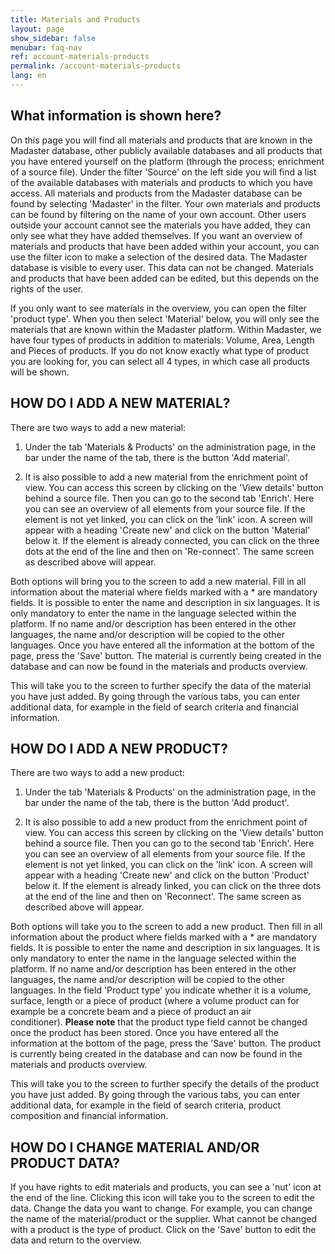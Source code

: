 ```yaml
---
title: Materials and Products
layout: page
show_sidebar: false
menubar: faq-nav
ref: account-materials-products
permalink: /account-materials-products
lang: en
---
```


## What information is shown here?
On this page you will find all materials and products that are known in the Madaster database, other publicly available databases and all products that you have entered yourself on the platform (through the process; enrichment of a source file). Under the filter 'Source' on the left side you will find a list of the available databases with materials and products to which you have access. All materials and products from the Madaster database can be found by selecting 'Madaster' in the filter. Your own materials and products can be found by filtering on the name of your own account. Other users outside your account cannot see the materials you have added, they can only see what they have added themselves. If you want an overview of materials and products that have been added within your account, you can use the filter icon to make a selection of the desired data. The Madaster database is visible to every user. This data can not be changed. Materials and products that have been added can be edited, but this depends on the rights of the user.

If you only want to see materials in the overview, you can open the filter 'product type'. When you then select 'Material' below, you will only see the materials that are known within the Madaster platform. Within Madaster, we have four types of products in addition to materials: Volume, Area, Length and Pieces of products. If you do not know exactly what type of product you are looking for, you can select all 4 types, in which case all products will be shown.

## HOW DO I ADD A NEW MATERIAL?
There are two ways to add a new material:
1. Under the tab 'Materials & Products' on the administration page, in the bar under the name of the tab, there is the button 'Add material'.

2. It is also possible to add a new material from the enrichment point of view. You can access this screen by clicking on the 'View details' button behind a source file. Then you can go to the second tab 'Enrich'. Here you can see an overview of all elements from your source file. If the element is not yet linked, you can click on the 'link' icon. A screen will appear with a heading 'Create new' and click on the button 'Material' below it. If the element is already connected, you can click on the three dots at the end of the line and then on 'Re-connect'. The same screen as described above will appear.

Both options will bring you to the screen to add a new material. Fill in all information about the material where fields marked with a * are mandatory fields. It is possible to enter the name and description in six languages. It is only mandatory to enter the name in the language selected within the platform. If no name and/or description has been entered in the other languages, the name and/or description will be copied to the other languages. Once you have entered all the information at the bottom of the page, press the 'Save' button. The material is currently being created in the database and can now be found in the materials and products overview.

This will take you to the screen to further specify the data of the material you have just added. By going through the various tabs, you can enter additional data, for example in the field of search criteria and financial information.

## HOW DO I ADD A NEW PRODUCT?
There are two ways to add a new product:
1.  Under the tab 'Materials & Products' on the administration page, in the bar under the name of the tab, there is the button 'Add product'.

2.  It is also possible to add a new product from the enrichment point of view. You can access this screen by clicking on the 'View details' button behind a source file. Then you can go to the second tab 'Enrich'. Here you can see an overview of all elements from your source file. If the element is not yet linked, you can click on the 'link' icon. A screen will appear with a heading 'Create new' and click on the button 'Product' below it. If the element is already linked, you can click on the three dots at the end of the line and then on 'Reconnect'. The same screen as described above will appear.

Both options will take you to the screen to add a new product. Then fill in all information about the product where fields marked with a * are mandatory fields. It is possible to enter the name and description in six languages. It is only mandatory to enter the name in the language selected within the platform. If no name and/or description has been entered in the other languages, the name and/or description will be copied to the other languages. In the field 'Product type' you indicate whether it is a volume, surface, length or a piece of product (where a volume product can for example be a concrete beam and a piece of product an air conditioner). **Please note** that the product type field cannot be changed once the product has been stored. Once you have entered all the information at the bottom of the page, press the 'Save' button. The product is currently being created in the database and can now be found in the materials and products overview.

This will take you to the screen to further specify the details of the product you have just added. By going through the various tabs, you can enter additional data, for example in the field of search criteria, product composition and financial information.

## HOW DO I CHANGE MATERIAL AND/OR PRODUCT DATA?
If you have rights to edit materials and products, you can see a 'nut' icon at the end of the line. Clicking this icon will take you to the screen to edit the data. Change the data you want to change. For example, you can change the name of the material/product or the supplier. What cannot be changed with a product is the type of product. Click on the 'Save' button to edit the data and return to the overview.